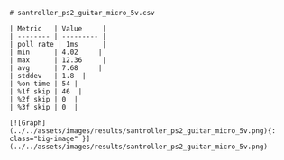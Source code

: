 
    # santroller_ps2_guitar_micro_5v.csv

    | Metric   | Value     |
    | -------- | --------- |
    | poll rate | 1ms      |
    | min      | 4.02     |
    | max      | 12.36     |
    | avg      | 7.68     |
    | stddev   | 1.8  |
    | %on time | 54 |
    | %1f skip | 46  |
    | %2f skip | 0  |
    | %3f skip | 0  |

    [![Graph](../../assets/images/results/santroller_ps2_guitar_micro_5v.png){: class="big-image" }](../../assets/images/results/santroller_ps2_guitar_micro_5v.png)

    